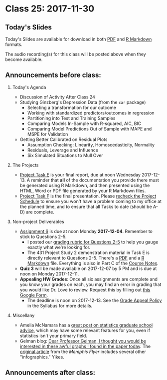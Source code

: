 # Class 25: 2017-11-30

## Today's Slides

Today's Slides are available for download in both [PDF](https://github.com/THOMASELOVE/431slides/blob/master/class_25/431_2017_class-25-slides.pdf) and [R Markdown](https://github.com/THOMASELOVE/431slides/blob/master/class_25/431_2017_class-25-slides.Rmd) formats. 

The audio recording(s) for this class will be posted above when they become available.

## Announcements before class:

1. Today's Agenda
    - Discussion of Activity After Class 24
    - Studying Ginzberg's Depression Data (from the `car` package)
        - Selecting a transformation for our outcome
        - Working with standardized predictors/outcomes in regression
        - Partitioning into Test and Training Samples
        - Comparing Models In-Sample with R-squared, AIC, BIC
        - Comparing Model Predictions Out of Sample with MAPE and MSPE for Validation
    - Getting Better Calibrated on Residual Plots
        - Assumption Checking: Linearity, Homoscedasticity, Normality
        - Residuals, Leverage and Influence
        - Six Simulated Situations to Mull Over

2. The Projects
    - [Project Task E](https://github.com/THOMASELOVE/431project/tree/master/TaskE) is your final report, due at noon Wednesday 2017-12-13. A reminder that **all** of the documentation you provide there must be generated using R Markdown, and then presented using the HTML, Word or PDF file generated by your R Markdown files.
    - [Project Task F](https://github.com/THOMASELOVE/431project/tree/master/TaskF) is the final presentation. Please [recheck the Project Schedule](https://github.com/THOMASELOVE/431project/blob/master/TaskF/SCHEDULE.md) to ensure you won't have a problem coming to my office at the planned time, and to ensure that all Tasks to date (should be A-D) are complete.

3. Non-project Deliverables
    - [Assignment 6](https://github.com/THOMASELOVE/431homework/blob/master/431-2017_assignment-6.md) is due at noon Monday **2017-12-04**. Remember to stick to Questions 2-5.
        - I posted our [grading rubric for Questions 2-5](https://github.com/THOMASELOVE/431homework/blob/master/HW6/README.md) to help you gauge exactly what we're looking for.
        - The 431 Project Study 2 demonstration material in Task E is directly relevant to Questions 2-5. There's a [PDF](https://github.com/THOMASELOVE/431homework/blob/master/HW6/README.md) and a [R Markdown](https://github.com/THOMASELOVE/431project/blob/master/TaskE/431-project-study2-demonstration.Rmd) file. Everything is also in Part C of the [Course Notes](https://thomaselove.github.io/431notes/introduction-for-part-c.html).
    - **Quiz 3** will be made available on 2017-12-07 by 5 PM and is due at noon on Monday 2017-12-11.
    - **Appealing HW Grades**: Once all six assignments are complete and you know your grades on each, you may find an error in grading that you would like Dr. Love to review. Request this by filling out [this Google Form](https://goo.gl/forms/v5zBIuGnrLkbiuXU2). 
        - The deadline is noon on 2017-12-13. See the [Grade Appeal Policy](https://thomaselove.github.io/431syllabus/general-course-policies.html#grade-appeal-policy---wait-until-december) in the Syllabus for more details.

4. Miscellany
    - Amelia McNamara has a [great post on statistics graduate school advice](http://www.science.smith.edu/~amcnamara/blog/teaching/2016/10/19/GradSchool.html), which may have some relevant features for you, even if statistics isn't your primary field.
    - Gelman blog: [Dear Professor Gelman, I thought you would be interested in these awful graphs I found in the paper today](http://andrewgelman.com/2017/11/26/dear-professor-gelman-thought-interested-awful-graphs-found-paper-today/). The [original article](https://www.memphisflyer.com/NewsBlog/archives/2016/08/26/report-alcohol-crashes-down-distracted-driving-accidents-up) from the *Memphis Flyer* includes several other "infographics." Yikes.
    

## Announcements after class:
 
